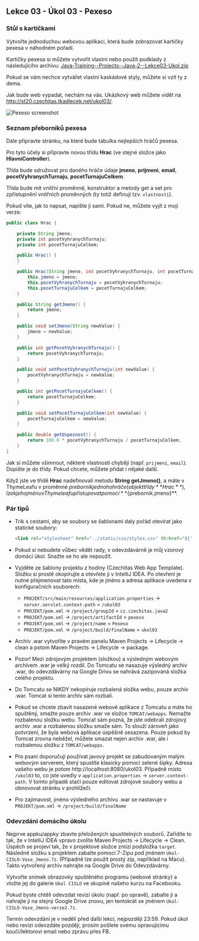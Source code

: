 Lekce 03 - Úkol 03 - Pexeso
-----------------

### Stůl s kartičkami

Vytvořte jednoduchou webovou aplikaci, která bude zobrazovat kartičky pexesa v náhodném pořadí.

Kartičky pexesa si můžete vytvořit vlastní nebo použít podklady z následujícího archivu: [Java-Training--Projects--Java-2--Lekce03-Ukol.zip](../../data/2021-podzim/java-2-brno/Java-Training--Projects--Java-2--Lekce03-Ukol.zip)

Pokud se vám nechce vytvářet vlastní kaskádové styly, můžete si vzít ty z dema.

Jak bude web vypadat, nechám na vás. Ukázkový web můžete vidět na
<http://st20.czechitas.tkadlecek.net/ukol03/>.

![Pexeso screenshot](img/ukol03-screenshot.png)



### Seznam přeborníků pexesa

Dále připravte stránku, na které bude tabulka nejlepších hráčů pexesa.

Pro tyto účely si připravte novou třídu **Hrac** (ve stejné složce jako **HlavniController**).

Třída bude sdružovat pro daného hráče údaje **jmeno**, **prijmeni**, **email**,
**pocetVyhranychTurnaju**, **pocetTurnajuCelkem**.

Třída bude mít vnitřní proměnné, konstruktor a metody get a set pro zpřístupnění vnitřních proměnných (ty totiž definují tzv. `vlastnosti`).

Pokud víte, jak to napsat, napište ji sami. Pokud ne, můžete vyjít z mojí verze:

```java
public class Hrac {

    private String jmeno;
    private int pocetVyhranychTurnaju;
    private int pocetTurnajuCelkem;

    public Hrac() {
    }

    public Hrac(String jmeno, int pocetVyhranychTurnaju, int pocetTurnajuCelkem) {
        this.jmeno = jmeno;
        this.pocetVyhranychTurnaju = pocetVyhranychTurnaju;
        this.pocetTurnajuCelkem = pocetTurnajuCelkem;
    }

    public String getJmeno() {
        return jmeno;
    }

    public void setJmeno(String newValue) {
        jmeno = newValue;
    }

    public int getPocetVyhranychTurnaju() {
        return pocetVyhranychTurnaju;
    }

    public void setPocetVyhranychTurnaju(int newValue) {
        pocetVyhranychTurnaju = newValue;
    }

    public int getPocetTurnajuCelkem() {
        return pocetTurnajuCelkem;
    }

    public void setPocetTurnajuCelkem(int newValue) {
        pocetTurnajuCelkem = newValue;
    }

    public double getUspesnost() {
        return 100.0 * pocetVyhranychTurnaju / pocetTurnajuCelkem;
    }
}
```

Jak si můžete všimnout, některé vlastnosti chybějí (např. `prijmeni`, `email`). Dopište je do třídy. Pokud
chcete, můžete přidat i nějaké další.

Když jste ve třídě **Hrac** nadefinovali metodu **String getJmeno()**, a máte v ThymeLeafu v proměnné ${prebornik}
jednoho hráče (objekt třídy **Hrac**), lze k jeho jménu v Thymeleafu přistupovat pomocí **${prebornik.jmeno}**.



### Pár tipů

* Trik s cestami, aby se soubory se šablonami daly pořád otevírat jako statické soubory:
    ~~~~html
    <link rel="stylesheet" href="../static/css/styles.css" th:href="${'css/styles.css'}" />
    ~~~~

* Pokud si nebudete vůbec vědět rady, v odevzdávárně je můj vzorový domácí úkol. Snažte se ho ale nepoužít.

* Vyjděte ze šablony projektu z hodiny (Czechitas Web App Template). Složku si prostě okopírujte a otevřete ji v
  IntelliJ IDEA. Po otevření je nutné přejmenovat tato místa, kde je jméno a adresa aplikace uvedena v konfiguračních
  souborech:
  * `PROJEKT/src/main/resources/application.properties` -> `server.servlet.context-path` = `/ukol03`
  * `PROJEKT/pom.xml` -> `/project/groupId` = `cz.czechitas.java2`
  * `PROJEKT/pom.xml` -> `/project/artifactId` = `pexeso`
  * `PROJEKT/pom.xml` -> `/project/name` = `Pexeso`
  * `PROJEKT/pom.xml` -> `/project/build/finalName` = `ukol03`

* Archív .war vytvoříte v pravém panelu Maven Projects -> Lifecycle -> clean a potom Maven Projects -> Lifecycle ->
  package.

* Pozor! Mezi zdrojovým projektem (složkou) a výsledným webovým archívem .war je velký rozdíl. Do Tomcatu se nasazuje
  výsledný archív .war, do odevzdávárny na Google Drivu se nahrává zazipovaná složka celého projektu.

* Do Tomcatu se NIKDY nekopíruje rozbalená složka webu, pouze archív .war. Tomcat si tento archív sám rozbalí.

* Pokud se chcete zbavit nasazené webové aplikace z Tomcatu a máte ho spuštěný, smažte pouze archív .war ve složce
  `TOMCAT/webapps`. Nemažte rozbalenou složku webu. Tomcat sám pozná, že jste odebrali zdrojový archív .war a rozbalenou
  složku smaže sám. To slouží zároveň jako potvrzení, že byla webová aplikace úspěšně sesazena.
  Pouze pokud by Tomcat zrovna neběžel, můžete smazat nejen archív .war, ale i rozbalenou složku z `TOMCAT/webapps`.

* Pro psaní doporučuji používat javový projekt se zabudovaným malým webovým serverem, který spustíte klasicky pomocí zelené
  šipky. Adresa vašeho webu je potom http://localhost:8080/ukol03. Případně místo `/ukol03` to, co jste uvedly v
  `application.properties` -> `server.context-path`. V tomto případě stačí pouze editovat zdrojové soubory webu a obnovovat
  stránku v prohlížeči.

* Pro zajímavost, jméno výsledného archívu .war se nastavuje v `PROJEKT/pom.xml` -> `/project/build/finalName`



### Odevzdání domácího úkolu

Nejprve appku/appky zbavte přeložených spustitelných souborů.
Zařídíte to tak, že v IntelliJ IDEA vpravo zvolíte
Maven Projects -> Lifecycle -> Clean.
Úspěch se projeví tak, že v projektové složce zmizí
podsložka `target`.
Následně složku s projektem
zabalte pomocí 7-Zipu pod jménem `Ukol-CISLO-Vase_Jmeno.7z`.
(Případně lze použít prostý zip, například na Macu).
Takto vytvořený archív nahrajte na Google Drive do Odevzdávárny.

Vytvořte snímek obrazovky spuštěného programu (webové stránky) a vložte jej
do galerie `Ukol CISLO` ve skupině našeho kurzu na Facebooku.

Pokud byste chtěli odevzdat revizi úkolu (např. po opravě),
zabalte ji a nahrajte ji na stejný Google Drive znovu,
jen tentokrát se jménem `Ukol-CISLO-Vase_Jmeno-verze2.7z`.

Termín odevzdání je v neděli před další lekcí, nejpozději 23:59.
Pokud úkol nebo revizi odevzdáte později,
prosím pošlete svému opravujícímu kouči/lektorovi email nebo zprávu přes FB.
